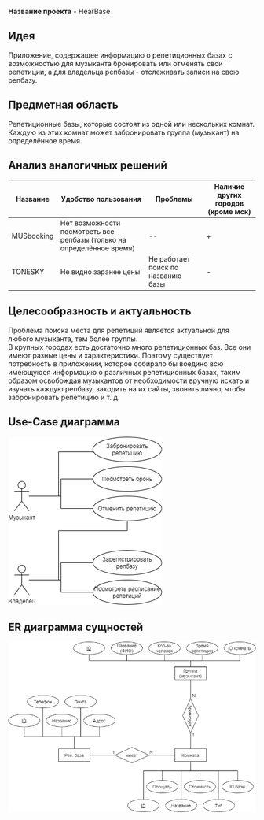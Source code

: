 **Название проекта** - HearBase

## Идея

Приложение, содержащее информацию о репетиционных базах с возможностью для музыканта бронировать или отменять свои репетиции,
а для владельца репбазы - отслеживать записи на свою репбазу.

## Предметная область

Репетиционные базы, которые состоят из одной или нескольких комнат. Каждую из этих комнат может забронировать группа (музыкант)
на определённое время.

## Анализ аналогичных решений

| Название   | Удобство пользования | Проблемы | Наличие других городов (кроме мск) |
|------------|----------------------|----------|------------------------------------|
| MUSbooking | Нет возможности посмотреть все репбазы (только на определённое время) | -- | + |
| TONESKY    | Не видно заранее цены | Не работает поиск по названию базы | - |

## Целесообразность и актуальность

Проблема поиска места для репетиций является актуальной для любого музыканта, тем более группы.  
В крупных городах есть достаточно много репетиционных баз. Все они имеют разные цены и характеристики.
Поэтому существует потребность в приложении, которое собирало бы воедино всю имеющуюся информацию о различных
репетиционных базах, таким образом освобождая музыкантов от необходимости вручную искать и изучать каждую репбазу,
заходить на их сайты, звонить лично, чтобы забронировать репетицию и т. д.

## Use-Case диаграмма

![use-case](Use-Case.png)

## ER диаграмма сущностей

![er](ER.png)
